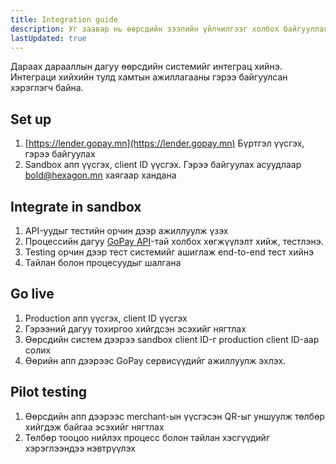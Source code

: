 ```yaml
---
title: Integration guide
description: Уг заавар нь өөрсдийн зээлийн үйлчилгээг холбох байгууллагыг холбох процесс юм.
lastUpdated: true
---
```


Дараах дарааллын дагуу өөрсдийн системийг интеграц хийнэ. Интеграци хийхийн тулд хамтын ажиллагааны гэрээ байгуулсан хэрэглэгч байна.

## Set up

1. [https://lender.gopay.mn](https://lender.gopay.mn) Бүртгэл үүсгэх, гэрээ байгуулах
2. Sandbox апп үүсгэх, client ID үүсгэх. Гэрээ байгуулах асуудлаар [bold@hexagon.mn](mailto:bold@hexagon.mn) хаягаар хандана

## Integrate in sandbox

1. API-уудыг тестийн орчин дээр ажиллуулж үзэх
2. Процессийн дагуу [GoPay API](/api/api)-тай холбох хөгжүүлэлт хийж, тестлэнэ.
3. Testing орчин дээр тест системийг ашиглаж end-to-end тест хийнэ
4. Тайлан болон процеcуудыг шалгана

## Go live

1. Production апп үүсгэх, client ID үүсгэх
2. Гэрээний дагуу тохиргоо хийгдсэн эсэхийг нягтлах
3. Өөрсдийн систем дээрээ sandbox client ID-г production client ID-аар солих
4. Өөрийн апп дээрээс GoPay сервисүүдийг ажиллуулж эхлэх.

## Pilot testing

1. Өөрсдийн апп дээрээс merchant-ын үүсгэсэн QR-ыг уншуулж төлбөр хийгдэж байгаа эсэхийг нягтлах
2. Төлбөр тооцоо нийлэх процесс болон тайлан хэсгүүдийг хэрэглээндээ нэвтрүүлэх
